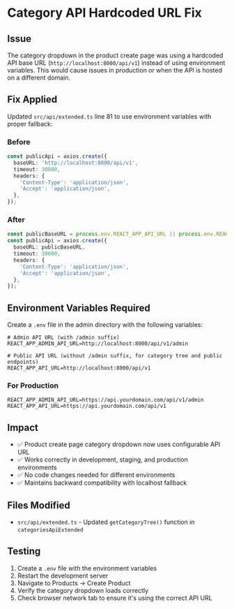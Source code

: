 # Category API Hardcoded URL Fix

## Issue
The category dropdown in the product create page was using a hardcoded API base URL (`http://localhost:8000/api/v1`) instead of using environment variables. This would cause issues in production or when the API is hosted on a different domain.

## Fix Applied
Updated `src/api/extended.ts` line 81 to use environment variables with proper fallback:

### Before
```typescript
const publicApi = axios.create({
  baseURL: 'http://localhost:8000/api/v1',
  timeout: 30000,
  headers: {
    'Content-Type': 'application/json',
    'Accept': 'application/json',
  },
});
```

### After
```typescript
const publicBaseURL = process.env.REACT_APP_API_URL || process.env.REACT_APP_ADMIN_API_URL?.replace('/admin', '') || 'http://localhost:8000/api/v1';
const publicApi = axios.create({
  baseURL: publicBaseURL,
  timeout: 30000,
  headers: {
    'Content-Type': 'application/json',
    'Accept': 'application/json',
  },
});
```

## Environment Variables Required

Create a `.env` file in the admin directory with the following variables:

```env
# Admin API URL (with /admin suffix)
REACT_APP_ADMIN_API_URL=http://localhost:8000/api/v1/admin

# Public API URL (without /admin suffix, for category tree and public endpoints)
REACT_APP_API_URL=http://localhost:8000/api/v1
```

### For Production
```env
REACT_APP_ADMIN_API_URL=https://api.yourdomain.com/api/v1/admin
REACT_APP_API_URL=https://api.yourdomain.com/api/v1
```

## Impact
- ✅ Product create page category dropdown now uses configurable API URL
- ✅ Works correctly in development, staging, and production environments
- ✅ No code changes needed for different environments
- ✅ Maintains backward compatibility with localhost fallback

## Files Modified
- `src/api/extended.ts` - Updated `getCategoryTree()` function in `categoriesApiExtended`

## Testing
1. Create a `.env` file with the environment variables
2. Restart the development server
3. Navigate to Products → Create Product
4. Verify the category dropdown loads correctly
5. Check browser network tab to ensure it's using the correct API URL

